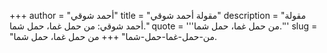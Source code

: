 +++
author = "أحمد شوقي"
title = "مقولة أحمد شوقي"
description = "مقولة أحمد شوقي: من حمل غما، حمل شما."
quote = '''من حمل غما، حمل شما.'''
slug = "من-حمل-غما-حمل-شما"
+++
من حمل غما، حمل شما.
